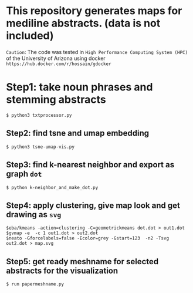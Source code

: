 # This repository generates maps for mediline abstracts. (data is not included)
`Caution`: The code was tested in `High Performance Computing System (HPC)` of the University of Arizona using docker `https://hub.docker.com/r/hossain/gdocker`

# Step1: take noun phrases and stemming abstracts
```console
$ python3 txtprocessor.py
```
## Step2: find tsne and umap embedding
```console
$ python3 tsne-umap-vis.py
```
## Step3: find k-nearest neighbor and export as graph `dot`
```console
$ python k-neighbor_and_make_dot.py
```

## Step4: apply clustering, give map look and get drawing as `svg`
```console
$eba/kmeans -action=clustering -C=geometrickmeans dot.dot > out1.dot
$gvmap -e  -c 1 out1.dot > out2.dot
$neato -Gforcelabels=false -Ecolor=grey -Gstart=123  -n2 -Tsvg  out2.dot > map.svg
```
## Step5: get ready meshname for selected abstracts for the visualization  
```console
$ run papermeshname.py
```
